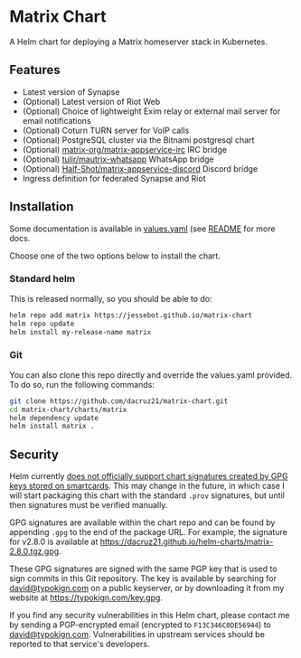 # Matrix Chart

A Helm chart for deploying a Matrix homeserver stack in Kubernetes.

## Features

- Latest version of Synapse
- (Optional) Latest version of Riot Web
- (Optional) Choice of lightweight Exim relay or external mail server for email notifications
- (Optional) Coturn TURN server for VoIP calls
- (Optional) PostgreSQL cluster via the Bitnami postgresql chart
- (Optional) [matrix-org/matrix-appservice-irc](https://github.com/matrix-org/matrix-appservice-irc) IRC bridge
- (Optional) [tulir/mautrix-whatsapp](https://github.com/tulir/mautrix-whatsapp) WhatsApp bridge
- (Optional) [Half-Shot/matrix-appservice-discord](https://github.com/Half-Shot/matrix-appservice-discord) Discord bridge
- Ingress definition for federated Synapse and Riot

## Installation

Some documentation is available in [values.yaml](./charts/matrix/values.yaml) (see [README](./charts/matrix/README.md) for more docs.

Choose one of the two options below to install the chart.

### Standard helm

This is released normally, so you should be able to do:

```bash
helm repo add matrix https://jessebot.github.io/matrix-chart
helm repo update
helm install my-release-name matrix
```

### Git

You can also clone this repo directly and override the values.yaml provided. To do so, run the following commands:

```bash
git clone https://github.com/dacruz21/matrix-chart.git
cd matrix-chart/charts/matrix
helm dependency update
helm install matrix .
```

## Security
Helm currently [does not officially support chart signatures created by GPG keys stored on smartcards](https://github.com/helm/helm/issues/2843#issuecomment-379532906). This may change in the future, in which case I will start packaging this chart with the standard `.prov` signatures, but until then signatures must be verified manually.

GPG signatures are available within the chart repo and can be found by appending `.gpg` to the end of the package URL. For example, the signature for v2.8.0 is available at https://dacruz21.github.io/helm-charts/matrix-2.8.0.tgz.gpg.

These GPG signatures are signed with the same PGP key that is used to sign commits in this Git repository. The key is available by searching for david@typokign.com on a public keyserver, or by downloading it from my website at https://typokign.com/key.gpg.

If you find any security vulnerabilities in this Helm chart, please contact me by sending a PGP-encrypted email (encrypted to `F13C346C0DE56944`) to david@typokign.com. Vulnerabilities in upstream services should be reported to that service's developers.
